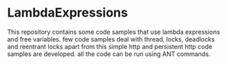 # LambdaExpressions
This repository contains some code samples that use lambda expressions and free variables.
few code samples deal with thread, locks, deadlocks and reentrant locks
apart from this simple http and persistent http code samples are developed.
all the code can be run using ANT commands.
